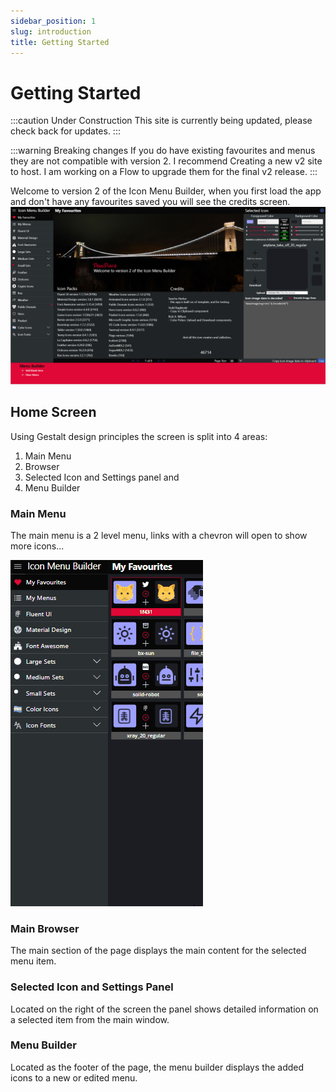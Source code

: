 ```yaml
---
sidebar_position: 1
slug: introduction
title: Getting Started
---
```


# Getting Started

:::caution Under Construction
This site is currently being updated, please check back for updates.
:::

:::warning Breaking changes
If you do have existing favourites and menus they are not compatible with version 2. I recommend Creating a new v2 site to host. I am working on a Flow to upgrade them for the final v2 release.
:::

Welcome to version 2 of the Icon Menu Builder, when you first load the app and don't have any favourites saved you will see the credits screen.
![Home](../assets/home-screen.png)

## Home Screen

Using Gestalt design principles the screen is split into 4 areas:

1. Main Menu
2. Browser 
3. Selected Icon and Settings panel and
4. Menu Builder

### Main Menu

The main menu is a 2 level menu, links with a chevron will open to show more icons...

![Main Menu](../assets/main-menu.gif)

### Main Browser

The main section of the page displays the main content for the selected menu item.

### Selected Icon and Settings Panel

Located on the right of the screen the panel shows detailed information on a selected item from the main window.

### Menu Builder

Located as the footer of the page, the menu builder displays the added icons to a new or edited menu.
